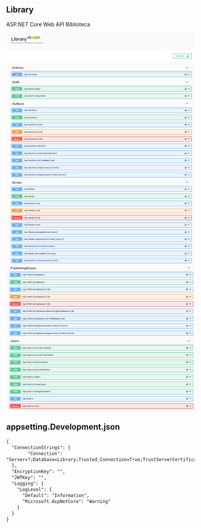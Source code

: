 ## Library
ASP.NET Core Web API Biblioteca

![Library](img/1.png)
![Library](img/2.png)





## appsetting.Development.json
``` 
{
  "ConnectionStrings": {
        "Connection": "Server=?;Database=Library;Trusted_Connection=True;TrustServerCertificate=True;MultipleActiveResultSets=True",
  },
  "EncryptionKey": "",
  "JWTKey": "",
  "Logging": {
    "LogLevel": {
      "Default": "Information",
      "Microsoft.AspNetCore": "Warning"
    }
  }
}
``` 
